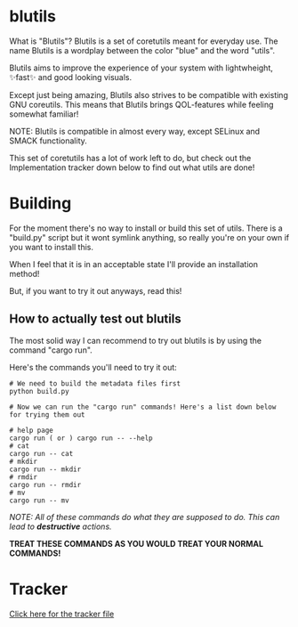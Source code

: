 # blutils

What is "Blutils"? Blutils is a set of coretutils meant for everyday use.
The name Blutils is a wordplay between the color "blue" and the word "utils".

Blutils aims to improve the experience of your system with lightwheight, :sparkles:fast:sparkles: and good looking visuals.

Except just being amazing, Blutils also strives to be compatible with existing GNU coreutils. This means that Blutils brings QOL-features while feeling somewhat familiar!

NOTE: Blutils is compatible in almost every way, except SELinux and SMACK functionality.

This set of coretutils has a lot of work left to do, but check out the Implementation tracker down below to find out what utils are done!


# Building
For the moment there's no way to install or build this set of utils. There is a "build.py" script but it wont symlink anything, so really you're on your own if you want to install this.

When I feel that it is in an acceptable state I'll provide an installation method!

But, if you want to try it out anyways, read this!

## How to actually test out blutils
The most solid way I can recommend to try out blutils is by using the command "cargo run".

Here's the commands you'll need to try it out:
```
# We need to build the metadata files first
python build.py 

# Now we can run the "cargo run" commands! Here's a list down below for trying them out

# help page
cargo run ( or ) cargo run -- --help
# cat
cargo run -- cat 
# mkdir
cargo run -- mkdir
# rmdir 
cargo run -- rmdir
# mv
cargo run -- mv
```
*NOTE: All of these commands do what they are supposed to do. This can lead to ***destructive*** actions.*

**TREAT THESE COMMANDS AS YOU WOULD TREAT YOUR NORMAL COMMANDS!**

# Tracker

[Click here for the tracker file](/TRACKER.md)
